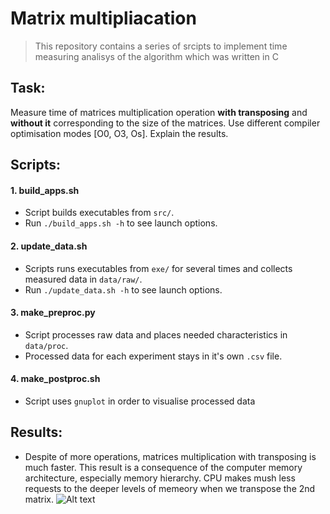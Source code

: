 # Matrix multipliacation

> This repository contains a series of srcipts to implement time measuring analisys of the algorithm which was written in C

## Task:
Measure time of matrices multiplication operation **with transposing** and **without it** corresponding to the size of the matrices. Use different compiler optimisation modes [O0, O3, Os]. Explain the results. 

## Scripts:
#### 1. build_apps.sh
* Script builds executables from `src/`. 
* Run `./build_apps.sh -h` to see launch options.
#### 2. update_data.sh
* Scripts runs executables from `exe/` for several times and collects measured data in `data/raw/`.
* Run `./update_data.sh -h` to see launch options.
#### 3. make_preproc.py
* Script processes raw data and places needed characteristics in `data/proc`.
* Processed data for each experiment stays in it's own `.csv` file.
#### 4. make_postproc.sh
* Script uses `gnuplot` in order to visualise processed data

## Results:
* Despite of more operations, matrices multiplication with transposing is much faster. This result is a consequence of the computer memory architecture, especially memory hierarchy. CPU makes mush less requests to the deeper levels of memeory when we transpose the 2nd matrix.
![Alt text](pic)

